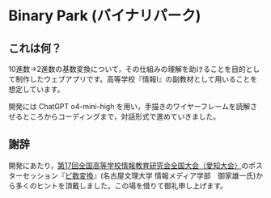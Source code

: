 # Binary Park (バイナリパーク)

## これは何？

10進数→2進数の基数変換について，その仕組みの理解を助けることを目的として制作したウェブアプリです。高等学校『情報Ⅰ』の副教材として用いることを想定しています。

開発には ChatGPT o4-mini-high を用い，手描きのワイヤーフレームを読解させるところからコーディングまで，対話形式で進めていきました。

## 謝辞

開発にあたり，[第17回全国高等学校情報教育研究会全国大会（愛知大会）](https://www.zenkojoken.jp/17aichi/)のポスターセッション『[ピ数変換](https://www.zenkojoken.jp/17aichi/20240411384/)』(名古屋文理大学 情報メディア学部　御家雄一氏)から多くのヒントを頂戴しました。この場を借りて御礼申し上げます。
